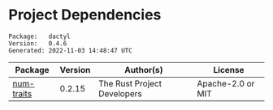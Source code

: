 # Project Dependencies
    Package:   dactyl
    Version:   0.4.6
    Generated: 2022-11-03 14:48:47 UTC

| Package | Version | Author(s) | License |
| ---- | ---- | ---- | ---- |
| [num-traits](https://github.com/rust-num/num-traits) | 0.2.15 | The Rust Project Developers | Apache-2.0 or MIT |
